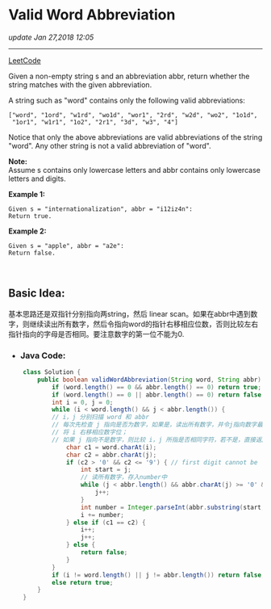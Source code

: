 # Valid Word Abbreviation
_update Jan 27,2018  12:05_

---
[LeetCode](https://leetcode.com/problems/valid-word-abbreviation/description/)

Given a non-empty string s and an abbreviation abbr, return whether the string matches with the given abbreviation.

A string such as "word" contains only the following valid abbreviations:

    ["word", "1ord", "w1rd", "wo1d", "wor1", "2rd", "w2d", "wo2", "1o1d", 
     "1or1", "w1r1", "1o2", "2r1", "3d", "w3", "4"]
     
Notice that only the above abbreviations are valid abbreviations of the string "word". Any other string is not a valid abbreviation of "word".

**Note:**   
Assume s contains only lowercase letters and abbr contains only lowercase letters and digits.

**Example 1:**

    Given s = "internationalization", abbr = "i12iz4n":
    Return true.
    
**Example 2:**

    Given s = "apple", abbr = "a2e":
    Return false.
    
<br>

## Basic Idea:
基本思路还是双指针分别指向两string，然后 linear scan。如果在abbr中遇到数字，则继续读出所有数字，然后令指向word的指针右移相应位数，否则比较左右指针指向的字母是否相同。要注意数字的第一位不能为0.

* ### Java Code:
```java
    class Solution {
        public boolean validWordAbbreviation(String word, String abbr) {
            if (word.length() == 0 && abbr.length() == 0) return true;
            if (word.length() == 0 || abbr.length() == 0) return false;
            int i = 0, j = 0;
            while (i < word.length() && j < abbr.length()) {
            // i，j 分别扫描 word 和 abbr
            // 每次先检查 j 指向是否为数字，如果是，读出所有数字，并令j指向数字最后一位右边，读出数字之后
            // 将 i 右移相应数字位；
            // 如果 j 指向不是数字，则比较 i，j 所指是否相同字符，若不是，直接返回false
                char c1 = word.charAt(i);
                char c2 = abbr.charAt(j);
                if (c2 > '0' && c2 <= '9') { // first digit cannot be '0'
                    int start = j;
                    // 读所有数字，存入number中
                    while (j < abbr.length() && abbr.charAt(j) >= '0' && abbr.charAt(j) <= '9') {
                        j++;
                    }
                    int number = Integer.parseInt(abbr.substring(start, j));
                    i += number;
                } else if (c1 == c2) {
                    i++;
                    j++;
                } else {
                    return false;
                }
            }
            if (i != word.length() || j != abbr.length()) return false;
            else return true;
        }
    }
```








